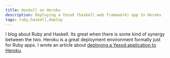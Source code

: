 ```yaml
---
title: Haskell on Heroku
description: Deploying a Yesod (haskell web framework) app to Heroku
tags: ruby,haskell,deploy
---
```


I blog about Ruby and Haskell. Its great when there is some kind of synergy between the two. Heroku is a great deployment environment formally just for Ruby apps. I wrote an article about [deploying a Yesod application to Heroku](http://www.yesodweb.com/blog/2011/07/haskell-on-heroku).
